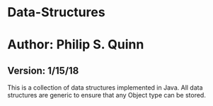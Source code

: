 # Data-Structures
# Author: Philip S. Quinn
## Version: 1/15/18
This is a collection of data structures implemented in Java. All data structures are generic to ensure that any Object type can be stored.
